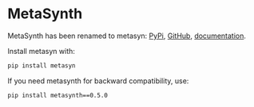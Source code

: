 
# MetaSynth

MetaSynth has been renamed to metasyn: [PyPi](https://pypi.org/project/metasyn/), [GitHub](https://github.com/sodascience/metasyn), [documentation](https://metasyn.readthedocs.io/en/latest/index.html).

Install metasyn with:

```bash
pip install metasyn
```

If you need metasynth for backward compatibility, use:

```bash
pip install metasynth==0.5.0
```